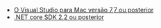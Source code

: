 * [O Visual Studio para Mac versão 7,7 ou posterior](https://www.visualstudio.com/downloads/)
* [.NET core SDK 2.2 ou posterior](https://www.microsoft.com/net/download/all)